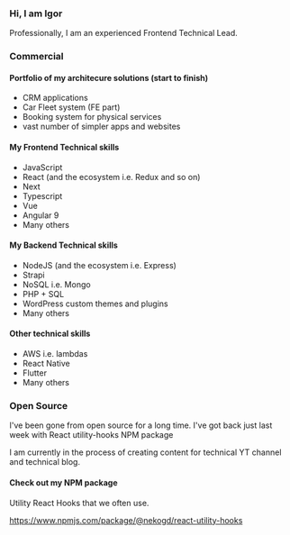 ### Hi, I am Igor

Professionally, I am an experienced Frontend Technical Lead.

### Commercial

#### Portfolio of my architecure solutions (start to finish)

 * CRM applications
 * Car Fleet system (FE part)
 * Booking system for physical services
 * vast number of simpler apps and websites

#### My Frontend Technical skills

 * JavaScript
 * React (and the ecosystem i.e. Redux and so on) 
 * Next 
 * Typescript
 * Vue
 * Angular 9
 * Many others 

#### My Backend Technical skills

 * NodeJS (and the ecosystem i.e. Express) 
 * Strapi
 * NoSQL i.e. Mongo
 * PHP + SQL
 * WordPress custom themes and plugins
 * Many others

#### Other technical skills

 * AWS i.e. lambdas 
 * React Native
 * Flutter
 * Many others 
  

### Open Source 

I've been gone from open source for a long time. 
I've got back just last week with React utility-hooks NPM package 

I am currently in the process of creating content for technical YT channel and technical blog. 

#### Check out my NPM package

Utility React Hooks that we often use.

https://www.npmjs.com/package/@nekogd/react-utility-hooks

